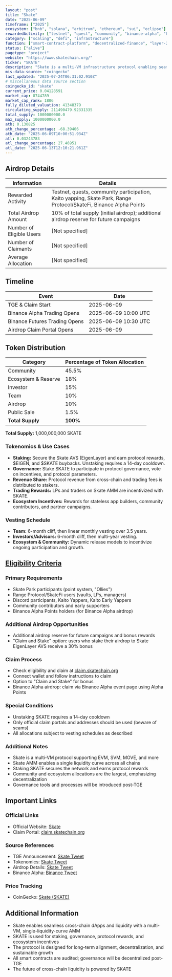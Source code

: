 ```yaml
---
layout: "post"
title: "Skate"
date: "2025-06-09"
timeframe: ["2025"]
ecosystem: ["bnb", "solana", "arbitrum", "ethereum", "sui", "eclipse"]
rewardedActivity: ["testnet", "quest", "community", "binance-alpha", "kaito-yapping"]
category: ["scaling", "defi", "infrastructure"]
function: ["smart-contract-platform", "decentralized-finance", "layer-2", "platform", "governance", "staking"]
status: ["alive"]
pagetype: "project"
website: "https://www.skatechain.org/"
ticker: "SKATE"
description: "Skate is a multi-VM infrastructure protocol enabling seamless cross-chain dApps, with a native AMM, EigenLayer AVS staking, and a unified liquidity layer across EVM and altVM chains."
mis-data-source: "coingecko"
last_updated: "2025-07-24T06:31:02.910Z"
# miscellaneous data source section
coingecko_id: "skate"
current_price: 0.04128591
market_cap: 8744789
market_cap_rank: 1806
fully_diluted_valuation: 41348379
circulating_supply: 211490479.92331335
total_supply: 1000000000.0
max_supply: 1000000000.0
ath: 0.130825
ath_change_percentage: -68.39406
ath_date: "2025-06-09T10:00:51.934Z"
atl: 0.03243783
atl_change_percentage: 27.46951
atl_date: "2025-06-13T12:10:21.961Z"
---
```


## Airdrop Details

| Information              | Details                                                     |
| ------------------------ | ----------------------------------------------------------- |
| Rewarded Activity        | Testnet, quests, community participation, Kaito yapping, Skate Park, Range Protocol/SkateFi, Binance Alpha Points |
| Total Airdrop Amount     | 10% of total supply (initial airdrop); additional airdrop reserve for future campaigns |
| Number of Eligible Users | [Not specified]                                             |
| Number of Claimants      | [Not specified]                                             |
| Average Allocation       | [Not specified]                                             |

## Timeline

| Event               | Date                                           |
| ------------------- | ---------------------------------------------- |
| TGE & Claim Start   | 2025-06-09                                     |
| Binance Alpha Trading Opens | 2025-06-09 10:00 UTC                   |
| Binance Futures Trading Opens| 2025-06-09 10:30 UTC                  |
| Airdrop Claim Portal Opens | 2025-06-09                              |

## Token Distribution

| Category                | Percentage of Token Allocation |
| ----------------------- | ----------------------------- |
| Community               | 45.5%                         |
| Ecosystem & Reserve     | 18%                           |
| Investor                | 15%                           |
| Team                    | 10%                           |
| Airdrop                 | 10%                           |
| Public Sale             | 1.5%                          |
| **Total Supply**        | **100%**                      |

**Total Supply:** 1,000,000,000 SKATE

### Tokenomics & Use Cases
- **Staking:** Secure the Skate AVS (EigenLayer) and earn protocol rewards, $EIGEN, and $SKATE buybacks. Unstaking requires a 14-day cooldown.
- **Governance:** Stake SKATE to participate in protocol governance, vote on incentives, and protocol parameters.
- **Revenue Share:** Protocol revenue from cross-chain and trading fees is distributed to stakers.
- **Trading Rewards:** LPs and traders on Skate AMM are incentivized with SKATE.
- **Ecosystem Incentives:** Rewards for stateless app builders, community contributors, and partner campaigns.

### Vesting Schedule
- **Team:** 6-month cliff, then linear monthly vesting over 3.5 years.
- **Investors/Advisors:** 6-month cliff, then multi-year vesting.
- **Ecosystem & Community:** Dynamic release models to incentivize ongoing participation and growth.

## [Eligibility Criteria](https://x.com/skate_chain/status/1925970127754776864)

### Primary Requirements
- Skate Park participants (point system, "Ollies")
- Range Protocol/SkateFi users (vaults, LPs, managers)
- Discord participants, Kaito Yappers, Kaito Early Yappers
- Community contributors and early supporters
- Binance Alpha Points holders (for Binance Alpha airdrop)

### Additional Airdrop Opportunities
- Additional airdrop reserve for future campaigns and bonus rewards
- "Claim and Stake" option: users who stake their airdrop to Skate EigenLayer AVS receive a 30% bonus

### Claim Process
- Check eligibility and claim at [claim.skatechain.org](https://claim.skatechain.org)
- Connect wallet and follow instructions to claim
- Option to "Claim and Stake" for bonus
- Binance Alpha airdrop: claim via Binance Alpha event page using Alpha Points

### Special Conditions
- Unstaking SKATE requires a 14-day cooldown
- Only official claim portals and addresses should be used (beware of scams)
- All allocations subject to vesting schedules as described

### Additional Notes
- Skate is a multi-VM protocol supporting EVM, SVM, MOVE, and more
- Skate AMM enables a single liquidity curve across all chains
- Staking SKATE secures the network and earns protocol rewards
- Community and ecosystem allocations are the largest, emphasizing decentralization
- Governance tools and processes will be introduced post-TGE

## Important Links

### Official Links
- Official Website: [Skate](https://www.skatechain.org/)
- Claim Portal: [claim.skatechain.org](https://claim.skatechain.org)

### Source References
- TGE Announcement: [Skate Tweet](https://x.com/skate_chain/status/1932058963459338705)
- Tokenomics: [Skate Tweet](https://x.com/SkateFDN/status/1930555302417449171)
- Airdrop Details: [Skate Tweet](https://x.com/SkateFDN/status/1930939249303724494)
- Binance Alpha: [Binance Tweet](https://x.com/binance/status/1930864260823081216)

### Price Tracking
- CoinGecko: [Skate (SKATE)](https://www.coingecko.com/en/coins/skate)

## Additional Information
- Skate enables seamless cross-chain dApps and liquidity with a multi-VM, single-liquidity-curve AMM
- SKATE is used for staking, governance, protocol rewards, and ecosystem incentives
- The protocol is designed for long-term alignment, decentralization, and sustainable growth
- All smart contracts are audited; governance will be decentralized post-TGE
- The future of cross-chain liquidity is powered by SKATE
